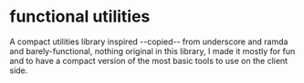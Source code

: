# functional utilities

A compact utilities library inspired --copied-- from underscore and ramda and barely-functional, nothing original in this library, I made it mostly for fun and to have a compact version of the most basic tools to use on the client side.
